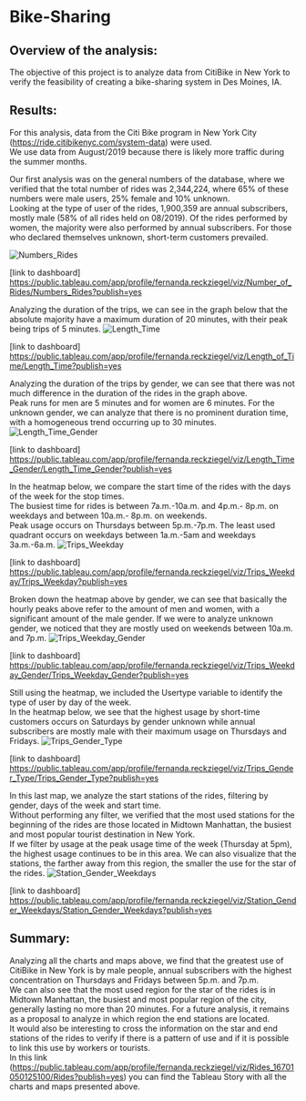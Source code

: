 # Bike-Sharing


## Overview of the analysis:
The objective of this project is to analyze data from CitiBike in New York to verify the feasibility of creating a bike-sharing system in Des Moines, IA.

## Results:
For this analysis, data from the Citi Bike program in New York City (https://ride.citibikenyc.com/system-data) were used.  
We use data from August/2019 because there is likely more traffic during the summer months.  

Our first analysis was on the general numbers of the database, where we verified that the total number of rides was 2,344,224, where 65% of these numbers were male users, 25% female and 10% unknown.  
Looking at the type of user of the rides, 1,900,359 are annual subscribers, mostly male (58% of all rides held on 08/2019). Of the rides performed by women, the majority were also performed by annual subscribers. For those who declared themselves unknown, short-term customers prevailed.  

![Numbers_Rides](https://user-images.githubusercontent.com/111664141/205515101-2930cc7e-2f4c-47a6-86ed-0c6b640d2fa5.png)

[link to dashboard] https://public.tableau.com/app/profile/fernanda.reckziegel/viz/Number_of_Rides/Numbers_Rides?publish=yes

Analyzing the duration of the trips, we can see in the graph below that the absolute majority have a maximum duration of 20 minutes, with their peak being trips of 5 minutes.
![Length_Time](https://user-images.githubusercontent.com/111664141/205515261-b762e83c-08ea-4dc9-a245-58e791a78eb6.png)

[link to dashboard] https://public.tableau.com/app/profile/fernanda.reckziegel/viz/Length_of_Time/Length_Time?publish=yes

Analyzing the duration of the trips by gender, we can see that there was not much difference in the duration of the rides in the graph above.  
Peak runs for men are 5 minutes and for women are 6 minutes. For the unknown gender, we can analyze that there is no prominent duration time, with a homogeneous trend occurring up to 30 minutes.  
![Length_Time_Gender](https://user-images.githubusercontent.com/111664141/205515414-97c9342b-c7ca-4179-ba7d-27d2422330f9.png)

[link to dashboard] https://public.tableau.com/app/profile/fernanda.reckziegel/viz/Length_Time_Gender/Length_Time_Gender?publish=yes

In the heatmap below, we compare the start time of the rides with the days of the week for the stop times.  
The busiest time for rides is between 7a.m.-10a.m. and 4p.m.- 8p.m. on weekdays and between 10a.m.- 8p.m. on weekends.  
Peak usage occurs on Thursdays between 5p.m.-7p.m. The least used quadrant occurs on weekdays between 1a.m.-5am and weekdays 3a.m.-6a.m.
![Trips_Weekday](https://user-images.githubusercontent.com/111664141/205515539-a1d8c8a8-0539-46bb-9a2a-836d2a8f9974.png)

[link to dashboard] https://public.tableau.com/app/profile/fernanda.reckziegel/viz/Trips_Weekday/Trips_Weekday?publish=yes

Broken down the heatmap above by gender, we can see that basically the hourly peaks above refer to the amount of men and women, with a significant amount of the male gender. If we were to analyze unknown gender, we noticed that they are mostly used on weekends between 10a.m. and 7p.m.
![Trips_Weekday_Gender](https://user-images.githubusercontent.com/111664141/205515701-f11f2b61-90da-4a47-b8df-01687c82acc0.png)

[link to dashboard] https://public.tableau.com/app/profile/fernanda.reckziegel/viz/Trips_Weekday_Gender/Trips_Weekday_Gender?publish=yes

Still using the heatmap, we included the Usertype variable to identify the type of user by day of the week.  
In the heatmap below, we see that the highest usage by short-time customers occurs on Saturdays by gender unknown while annual subscribers are mostly male with their maximum usage on Thursdays and Fridays.
![Trips_Gender_Type](https://user-images.githubusercontent.com/111664141/205515801-b2b47633-d933-4203-a22a-f5fb9185da7d.png)

[link to dashboard] https://public.tableau.com/app/profile/fernanda.reckziegel/viz/Trips_Gender_Type/Trips_Gender_Type?publish=yes

In this last map, we analyze the start stations of the rides, filtering by gender, days of the week and start time.  
Without performing any filter, we verified that the most used stations for the beginning of the rides are those located in Midtown Manhattan, the busiest and most popular tourist destination in New York.  
If we filter by usage at the peak usage time of the week (Thursday at 5pm), the highest usage continues to be in this area. We can also visualize that the stations, the farther away from this region, the smaller the use for the star of the rides.
![Station_Gender_Weekdays](https://user-images.githubusercontent.com/111664141/205515892-b6fe8c0e-c9da-4a09-8e07-4ce62bacd074.png)

[link to dashboard] https://public.tableau.com/app/profile/fernanda.reckziegel/viz/Station_Gender_Weekdays/Station_Gender_Weekdays?publish=yes


## Summary:
Analyzing all the charts and maps above, we find that the greatest use of CitiBike in New York is by male people, annual subscribers with the highest concentration on Thursdays and Fridays between 5p.m. and 7p.m.  
We can also see that the most used region for the star of the rides is in Midtown Manhattan, the busiest and most popular region of the city, generally lasting no more than 20 minutes.
For a future analysis, it remains as a proposal to analyze in which region the end stations are located.  
It would also be interesting to cross the information on the star and end stations of the rides to verify if there is a pattern of use and if it is possible to link this use by workers or tourists.  
In this link (https://public.tableau.com/app/profile/fernanda.reckziegel/viz/Rides_16701050125100/Rides?publish=yes) you can find the Tableau Story with all the charts and maps presented above.





